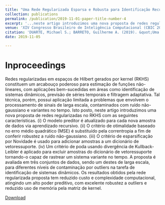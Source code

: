 ```yaml
---
title: "Uma Rede Regularizada Esparsa e Robusta para Identificação Recursiva de Sistemas Dinâmicos"
collection: publications
permalink: /publication/2019-11-01-paper-title-number-4
excerpt: '...neste artigo introduzimos uma nova proposta de redes regularizadas no RKHS com as seguintes características. (i) O modelo preditor é atualizado para cada nova amostra de dados via aprendizado recursivo. (ii) O critério de otimalidade baseado no erro médio quadrático (MSE) é substituído pela correntropia a fim de conferir robustez a ruído não-gaussiano. (iii) O critério de esparsificação por Novidade é usado para adicionar amostras a um dicionário de vetoressuporte. (iv) Um critério de poda usando divergência de Kullback-Leibler é aplicado para excluir amostras do dicionário de vetores-suporte tornando-o capaz de rastrear um sistema variante no tempo.'
venue: 'XIV Congresso Brasileiro de Inteligência Computacional (CBIC 2019)'
citation: 'DUARTE, Michael S.; BARRETO, Guilherme A. (2019). &quot;Uma Rede Regularizada Esparsa e Robusta para Identificação Recursiva de Sistemas Dinâmicos.&quot; <i>XIV Congresso Brasileiro de Inteligência Computacional (CBIC'2019)</i>.'
date: 2019-11-05

---
```

# Inproceedings

Redes regularizadas em espaços de Hilbert gerados por kernel (RKHS) constituem um arcabouço poderoso para estimação de funções não-lineares, com aplicações bem-sucedidas em áreas como identificação de sistemas dinâmicos, previsão de séries temporais e filtragem adaptativa. Tal técnica, porém, possui aplicação limitada a problemas que envolvem o processamento de sinais de larga escala, contaminados com ruído não-gaussiano e variantes no tempo. Isto posto, neste artigo introduzimos uma nova proposta de redes regularizadas no RKHS com as seguintes características. (i) O modelo preditor é atualizado para cada nova amostra de dados via aprendizado recursivo. (ii) O critério de otimalidade baseado no erro médio quadrático (MSE) é substituído pela correntropia a fim de conferir robustez a ruído não-gaussiano. (iii) O critério de esparsificação por Novidade é usado para adicionar amostras a um dicionário de vetoressuporte. (iv) Um critério de poda usando divergência de Kullback-Leibler é aplicado para excluir amostras do dicionário de vetoressuporte tornando-o capaz de rastrear um sistema variante no tempo. A proposta é avaliada em três conjuntos de dados, sendo um destes de larga escala, para diferentes níveis de contaminação por outliers na tarefa de identificação de sistemas dinâmicos. Os resultados obtidos pela rede regularizada proposta tem reduzido custo e complexidade computacional, atingindo um alto poder preditivo, com excelente robustez a outliers e reduzido uso de memória pela matriz de kernel.

[Download]()

